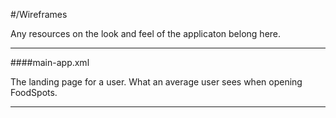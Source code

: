 #/Wireframes

Any resources on the look and feel of the applicaton belong here.

----

####main-app.xml

The landing page for a user. What an average user sees when opening FoodSpots.

----
